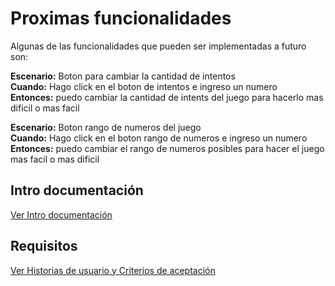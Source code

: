 # Proximas funcionalidades
Algunas de las funcionalidades que pueden ser implementadas a futuro son:

**Escenario:** Boton para cambiar la cantidad de intentos\
**Cuando:** Hago click en el boton de intentos e ingreso un numero\
**Entonces:** puedo cambiar la cantidad de intents del juego para hacerlo mas dificil o mas facil

**Escenario:** Boton rango de numeros del juego\
**Cuando:** Hago click en el boton rango de numeros e ingreso un numero\
**Entonces:** puedo cambiar el rango de numeros posibles para hacer el juego mas facil o mas dificil


## Intro documentación
[Ver Intro documentación](https://github.com/Wilalz/App-juego-Adivina-el-numero-secreto/blob/d792c512f3488904c07ea319363d9187eccf3aec/docs/intro_documentacion.md)

## Requisitos
[Ver Historias de usuario y Criterios de aceptación](https://github.com/Wilalz/App-juego-Adivina-el-numero-secreto/blob/main/docs/requisitos.md)